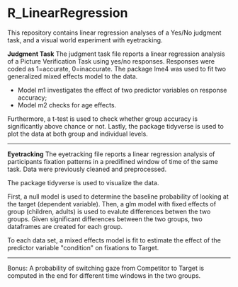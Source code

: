 # R_LinearRegression
This repository contains linear regression analyses of a Yes/No judgment task, and a visual world experiment with eyetracking.

**Judgment Task**
The judgment task file reports a linear regression analysis of a Picture Verification Task using yes/no responses. Responses were coded as 1=accurate, 0=inaccurate. The package lme4 was used to fit two generalized mixed effects model to the data. 

- Model m1 investigates the effect of two predictor variables on response accuracy;
- Model m2 checks for age effects.

Furthermore, a t-test is used to check whether group accuracy is significantly above chance or not.
Lastly, the package tidyverse is used to plot the data at both group and individual levels.

-----------------

**Eyetracking**
The eyetracking file reports a linear regression analysis of participants fixation patterns in a predifined window of time of the same task. Data were previously cleaned and preprocessed.

The package tidyverse is used to visualize the data. 

First, a null model is used to determine the baseline probability of looking at the target (dependent variable). Then, a glm model with fixed effects of group (children, adults) is used to evalute differences betwen the two groups. Given significant differences between the two groups, two dataframes are created for each group.

To each data set, a mixed effects model is fit to estimate the effect of the predictor variable "condition" on fixations to Target. 

----------------

Bonus: A probability of switching gaze from Competitor to Target is computed in the end for different time windows in the two groups.
